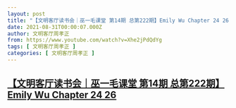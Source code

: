 ```yaml
---
layout: post
title: "【文明客厅读书会｜巫一毛课堂 第14期 总第222期】Emily Wu Chapter 24 26"
date: 2021-08-31T00:00:07.000Z
author: 文明客厅周孝正
from: https://www.youtube.com/watch?v=Xhe2jPdQdYg
tags: [ 文明客厅周孝正 ]
categories: [ 文明客厅周孝正 ]
---
```

<!--1630368007000-->
[【文明客厅读书会｜巫一毛课堂 第14期 总第222期】Emily Wu Chapter 24 26](https://www.youtube.com/watch?v=Xhe2jPdQdYg)
------

<div>

</div>
